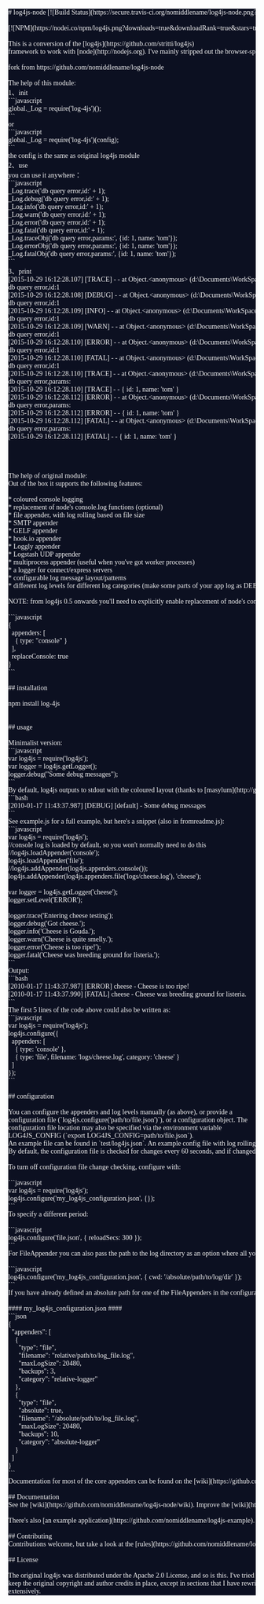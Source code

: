 <pre style="background-color:#0c1021;color:#f8f8f8;font-family:'Consolas';font-size:10.5pt;"># log4js-node [![Build Status](https://secure.travis-ci.org/nomiddlename/log4js-node.png?branch=master)](http://travis-ci.org/nomiddlename/log4js-node)

[![NPM](https://nodei.co/npm/log4js.png?downloads=true&amp;downloadRank=true&amp;stars=true)](https://nodei.co/npm/log4js/)

This is a conversion of the [log4js](https://github.com/stritti/log4js)
framework to work with [node](http://nodejs.org). I've mainly stripped out the browser-specific code and tidied up some of the javascript. 

fork from https://github.com/nomiddlename/log4js-node

The help of this module: 
1<span style="font-family:'宋体';">、</span>init
```javascript
global._Log = require('log-4js')();
```
or
```javascript
global._Log = require('log-4js')(config);
```
the config is the same as original log4js module
2<span style="font-family:'宋体';">、</span>use
you can use it anywhere<span style="font-family:'宋体';">：
</span>```javascript
_Log.trace('db query error,id:' + 1);
_Log.debug('db query error,id:' + 1);
_Log.info('db query error,id:' + 1);
_Log.warn('db query error,id:' + 1);
_Log.error('db query error,id:' + 1);
_Log.fatal('db query error,id:' + 1);
_Log.traceObj('db query error,params:', {id: 1, name: 'tom'});
_Log.errorObj('db query error,params:', {id: 1, name: 'tom'});
_Log.fatalObj('db query error,params:', {id: 1, name: 'tom'});
```
3<span style="font-family:'宋体';">、</span>print
[2015-10-29 16:12:28.107] [TRACE] - - at Object.&lt;anonymous&gt; (d:\Documents\WorkSpace\fps\test\test.js:7:6)
db query error,id:1
[2015-10-29 16:12:28.108] [DEBUG] - - at Object.&lt;anonymous&gt; (d:\Documents\WorkSpace\fps\test\test.js:8:6)
db query error,id:1
[2015-10-29 16:12:28.109] [INFO] - - at Object.&lt;anonymous&gt; (d:\Documents\WorkSpace\fps\test\test.js:9:6)
db query error,id:1
[2015-10-29 16:12:28.109] [WARN] - - at Object.&lt;anonymous&gt; (d:\Documents\WorkSpace\fps\test\test.js:10:6)
db query error,id:1
[2015-10-29 16:12:28.110] [ERROR] - - at Object.&lt;anonymous&gt; (d:\Documents\WorkSpace\fps\test\test.js:11:6)
db query error,id:1
[2015-10-29 16:12:28.110] [FATAL] - - at Object.&lt;anonymous&gt; (d:\Documents\WorkSpace\fps\test\test.js:12:6)
db query error,id:1
[2015-10-29 16:12:28.110] [TRACE] - - at Object.&lt;anonymous&gt; (d:\Documents\WorkSpace\fps\test\test.js:13:6)
db query error,params:
[2015-10-29 16:12:28.110] [TRACE] - - { id: 1, name: 'tom' }
[2015-10-29 16:12:28.112] [ERROR] - - at Object.&lt;anonymous&gt; (d:\Documents\WorkSpace\fps\test\test.js:14:6)
db query error,params:
[2015-10-29 16:12:28.112] [ERROR] - - { id: 1, name: 'tom' }
[2015-10-29 16:12:28.112] [FATAL] - - at Object.&lt;anonymous&gt; (d:\Documents\WorkSpace\fps\test\test.js:15:6)
db query error,params:
[2015-10-29 16:12:28.112] [FATAL] - - { id: 1, name: 'tom' }




The help of original module:
Out of the box it supports the following features:

* coloured console logging
* replacement of node's console.log functions (optional)
* file appender, with log rolling based on file size
* SMTP appender
* GELF appender
* hook.io appender
* Loggly appender
* Logstash UDP appender
* multiprocess appender (useful when you've got worker processes)
* a logger for connect/express servers
* configurable log message layout/patterns
* different log levels for different log categories (make some parts of your app log as DEBUG, others only ERRORS, etc.)

NOTE: from log4js 0.5 onwards you'll need to explicitly enable replacement of node's console.log functions. Do this either by calling `log4js.replaceConsole()` or configuring with an object or json file like this:

```javascript
{
  appenders: [
    { type: &quot;console&quot; }
  ],
  replaceConsole: true
}
```

## installation

npm install log-4js


## usage

Minimalist version:
```javascript
var log4js = require('log4js');
var logger = log4js.getLogger();
logger.debug(&quot;Some debug messages&quot;);
```
By default, log4js outputs to stdout with the coloured layout (thanks to [masylum](http://github.com/masylum)), so for the above you would see:
```bash
[2010-01-17 11:43:37.987] [DEBUG] [default] - Some debug messages
```
See example.js for a full example, but here's a snippet (also in fromreadme.js):
```javascript
var log4js = require('log4js'); 
//console log is loaded by default, so you won't normally need to do this
//log4js.loadAppender('console');
log4js.loadAppender('file');
//log4js.addAppender(log4js.appenders.console());
log4js.addAppender(log4js.appenders.file('logs/cheese.log'), 'cheese');

var logger = log4js.getLogger('cheese');
logger.setLevel('ERROR');

logger.trace('Entering cheese testing');
logger.debug('Got cheese.');
logger.info('Cheese is Gouda.');
logger.warn('Cheese is quite smelly.');
logger.error('Cheese is too ripe!');
logger.fatal('Cheese was breeding ground for listeria.');
```
Output:
```bash
[2010-01-17 11:43:37.987] [ERROR] cheese - Cheese is too ripe!
[2010-01-17 11:43:37.990] [FATAL] cheese - Cheese was breeding ground for listeria.
```    
The first 5 lines of the code above could also be written as:
```javascript
var log4js = require('log4js');
log4js.configure({
  appenders: [
    { type: 'console' },
    { type: 'file', filename: 'logs/cheese.log', category: 'cheese' }
  ]
});
```

## configuration

You can configure the appenders and log levels manually (as above), or provide a
configuration file (`log4js.configure('path/to/file.json')`), or a configuration object. The 
configuration file location may also be specified via the environment variable 
LOG4JS_CONFIG (`export LOG4JS_CONFIG=path/to/file.json`). 
An example file can be found in `test/log4js.json`. An example config file with log rolling is in `test/with-log-rolling.json`.
By default, the configuration file is checked for changes every 60 seconds, and if changed, reloaded. This allows changes to logging levels to occur without restarting the application.

To turn off configuration file change checking, configure with:

```javascript
var log4js = require('log4js');
log4js.configure('my_log4js_configuration.json', {});
```
To specify a different period:

```javascript
log4js.configure('file.json', { reloadSecs: 300 });
```
For FileAppender you can also pass the path to the log directory as an option where all your log files would be stored.

```javascript
log4js.configure('my_log4js_configuration.json', { cwd: '/absolute/path/to/log/dir' });
```
If you have already defined an absolute path for one of the FileAppenders in the configuration file, you could add a &quot;absolute&quot;: true to the particular FileAppender to override the cwd option passed. Here is an example configuration file:

#### my_log4js_configuration.json ####
```json
{
  &quot;appenders&quot;: [
    {
      &quot;type&quot;: &quot;file&quot;,
      &quot;filename&quot;: &quot;relative/path/to/log_file.log&quot;,
      &quot;maxLogSize&quot;: 20480,
      &quot;backups&quot;: 3,
      &quot;category&quot;: &quot;relative-logger&quot;
    },
    {
      &quot;type&quot;: &quot;file&quot;,
      &quot;absolute&quot;: true,
      &quot;filename&quot;: &quot;/absolute/path/to/log_file.log&quot;,
      &quot;maxLogSize&quot;: 20480,
      &quot;backups&quot;: 10,
      &quot;category&quot;: &quot;absolute-logger&quot;          
    }
  ]
}
```    
Documentation for most of the core appenders can be found on the [wiki](https://github.com/nomiddlename/log4js-node/wiki/Appenders), otherwise take a look at the tests and the examples.

## Documentation
See the [wiki](https://github.com/nomiddlename/log4js-node/wiki). Improve the [wiki](https://github.com/nomiddlename/log4js-node/wiki), please.

There's also [an example application](https://github.com/nomiddlename/log4js-example).

## Contributing
Contributions welcome, but take a look at the [rules](https://github.com/nomiddlename/log4js-node/wiki/Contributing) first.

## License

The original log4js was distributed under the Apache 2.0 License, and so is this. I've tried to
keep the original copyright and author credits in place, except in sections that I have rewritten
extensively.
</pre>